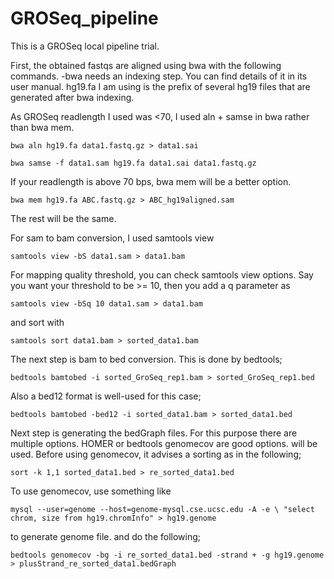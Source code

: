 # GROSeq_pipeline

This is a GROSeq local pipeline trial. 

First, the obtained fastqs are aligned using bwa with the following commands.
-bwa needs an indexing step. You can find details of it in its user manual. hg19.fa I am using is the prefix of several hg19 files that are generated after bwa indexing.

As GROSeq readlength I used was <70, I used aln + samse in bwa rather than bwa mem.

`bwa aln hg19.fa data1.fastq.gz > data1.sai` 

``bwa samse -f data1.sam hg19.fa data1.sai data1.fastq.gz``

If your readlength is above 70 bps, bwa mem will be a better option.

`bwa mem hg19.fa ABC.fastq.gz > ABC_hg19aligned.sam`

The rest will be the same.

For sam to bam conversion, I used samtools view

`samtools view -bS data1.sam > data1.bam`

For mapping quality threshold, you can check samtools view options. Say you want your threshold to be >= 10, then you add a q parameter as 

`samtools view -bSq 10 data1.sam > data1.bam`

and sort with

`samtools sort data1.bam > sorted_data1.bam`

The next step is bam to bed conversion. This is done by bedtools;

`bedtools bamtobed -i sorted_GroSeq_rep1.bam > sorted_GroSeq_rep1.bed`

Also a bed12 format is well-used for this case;

`bedtools bamtobed -bed12 -i sorted_data1.bam > sorted_data1.bed`

Next step is generating the bedGraph files. For this purpose there are multiple options. HOMER or bedtools genomecov are good options.  will be used. Before using genomecov, it advises a sorting as in the following;

`sort -k 1,1 sorted_data1.bed > re_sorted_data1.bed`

To use genomecov, use something like 

`mysql --user=genome --host=genome-mysql.cse.ucsc.edu -A -e \
	"select chrom, size from hg19.chromInfo" > hg19.genome ` 
  
  to generate genome file. and do the following;
  
`bedtools genomecov -bg -i re_sorted_data1.bed -strand + -g hg19.genome > plusStrand_re_sorted_data1.bedGraph`
